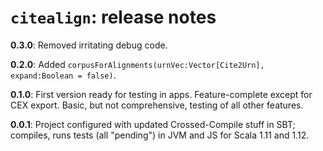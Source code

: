 # `citealign`: release notes

**0.3.0**: Removed irritating debug code.

**0.2.0**: Added `corpusForAlignments(urnVec:Vector[Cite2Urn], expand:Boolean = false)`.

**0.1.0**: First version ready for testing in apps. Feature-complete except for CEX export. Basic, but not comprehensive, testing of all other features.

**0.0.1**: Project configured with updated Crossed-Compile stuff in SBT; compiles, runs tests (all "pending") in JVM and JS for Scala 1.11 and 1.12.


